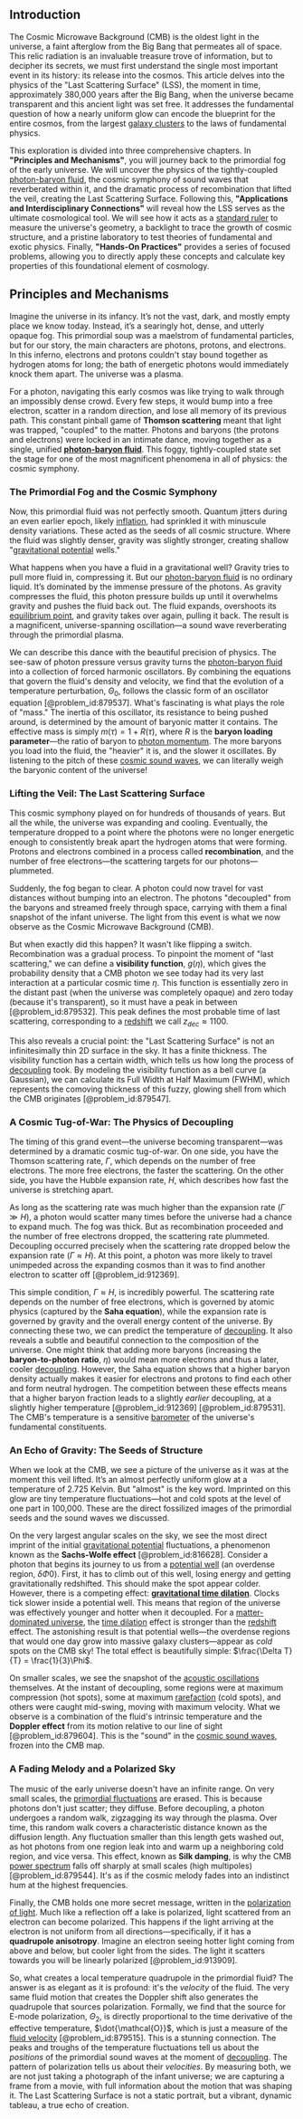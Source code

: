 ## Introduction
The Cosmic Microwave Background (CMB) is the oldest light in the universe, a faint afterglow from the Big Bang that permeates all of space. This relic radiation is an invaluable treasure trove of information, but to decipher its secrets, we must first understand the single most important event in its history: its release into the cosmos. This article delves into the physics of the "Last Scattering Surface" (LSS), the moment in time, approximately 380,000 years after the Big Bang, when the universe became transparent and this ancient light was set free. It addresses the fundamental question of how a nearly uniform glow can encode the blueprint for the entire cosmos, from the largest [galaxy clusters](@article_id:160425) to the laws of fundamental physics.

This exploration is divided into three comprehensive chapters. In **"Principles and Mechanisms"**, you will journey back to the primordial fog of the early universe. We will uncover the physics of the tightly-coupled [photon-baryon fluid](@article_id:157315), the cosmic symphony of sound waves that reverberated within it, and the dramatic process of recombination that lifted the veil, creating the Last Scattering Surface. Following this, **"Applications and Interdisciplinary Connections"** will reveal how the LSS serves as the ultimate cosmological tool. We will see how it acts as a [standard ruler](@article_id:157361) to measure the universe's geometry, a backlight to trace the growth of cosmic structure, and a pristine laboratory to test theories of fundamental and exotic physics. Finally, **"Hands-On Practices"** provides a series of focused problems, allowing you to directly apply these concepts and calculate key properties of this foundational element of cosmology.

## Principles and Mechanisms

Imagine the universe in its infancy. It’s not the vast, dark, and mostly empty place we know today. Instead, it’s a searingly hot, dense, and utterly opaque fog. This primordial soup was a maelstrom of fundamental particles, but for our story, the main characters are photons, protons, and electrons. In this inferno, electrons and protons couldn't stay bound together as hydrogen atoms for long; the bath of energetic photons would immediately knock them apart. The universe was a plasma.

For a photon, navigating this early cosmos was like trying to walk through an impossibly dense crowd. Every few steps, it would bump into a free electron, scatter in a random direction, and lose all memory of its previous path. This constant pinball game of **Thomson scattering** meant that light was trapped, "coupled" to the matter. Photons and baryons (the protons and electrons) were locked in an intimate dance, moving together as a single, unified **[photon-baryon fluid](@article_id:157315)**. This foggy, tightly-coupled state set the stage for one of the most magnificent phenomena in all of physics: the cosmic symphony.

### The Primordial Fog and the Cosmic Symphony

Now, this primordial fluid was not perfectly smooth. Quantum jitters during an even earlier epoch, likely [inflation](@article_id:160710), had sprinkled it with minuscule density variations. These acted as the seeds of all cosmic structure. Where the fluid was slightly denser, gravity was slightly stronger, creating shallow "[gravitational potential](@article_id:159884) wells."

What happens when you have a fluid in a gravitational well? Gravity tries to pull more fluid in, compressing it. But our [photon-baryon fluid](@article_id:157315) is no ordinary liquid. It’s dominated by the immense pressure of the photons. As gravity compresses the fluid, this photon pressure builds up until it overwhelms gravity and pushes the fluid back out. The fluid expands, overshoots its [equilibrium point](@article_id:272211), and gravity takes over again, pulling it back. The result is a magnificent, universe-spanning oscillation—a sound wave reverberating through the primordial plasma.

We can describe this dance with the beautiful precision of physics. The see-saw of photon pressure versus gravity turns the [photon-baryon fluid](@article_id:157315) into a collection of forced harmonic oscillators. By combining the equations that govern the fluid's density and velocity, we find that the evolution of a temperature perturbation, $\Theta_0$, follows the classic form of an oscillator equation [@problem_id:879537]. What's fascinating is what plays the role of "mass." The inertia of this oscillator, its resistance to being pushed around, is determined by the amount of baryonic matter it contains. The effective mass is simply $m(\tau) = 1+R(\tau)$, where $R$ is the **baryon loading parameter**—the ratio of baryon to [photon momentum](@article_id:169409). The more baryons you load into the fluid, the "heavier" it is, and the slower it oscillates. By listening to the pitch of these [cosmic sound waves](@article_id:159705), we can literally weigh the baryonic content of the universe!

### Lifting the Veil: The Last Scattering Surface

This cosmic symphony played on for hundreds of thousands of years. But all the while, the universe was expanding and cooling. Eventually, the temperature dropped to a point where the photons were no longer energetic enough to consistently break apart the hydrogen atoms that were forming. Protons and electrons combined in a process called **recombination**, and the number of free electrons—the scattering targets for our photons—plummeted.

Suddenly, the fog began to clear. A photon could now travel for vast distances without bumping into an electron. The photons "decoupled" from the baryons and streamed freely through space, carrying with them a final snapshot of the infant universe. The light from this event is what we now observe as the Cosmic Microwave Background (CMB).

But when exactly did this happen? It wasn't like flipping a switch. Recombination was a gradual process. To pinpoint the moment of "last scattering," we can define a **visibility function**, $g(\eta)$, which gives the probability density that a CMB photon we see today had its very last interaction at a particular cosmic time $\eta$. This function is essentially zero in the distant past (when the universe was completely opaque) and zero today (because it's transparent), so it must have a peak in between [@problem_id:879532]. This peak defines the most probable time of last scattering, corresponding to a [redshift](@article_id:159451) we call $z_{dec} \approx 1100$.

This also reveals a crucial point: the "Last Scattering Surface" is not an infinitesimally thin 2D surface in the sky. It has a finite thickness. The visibility function has a certain width, which tells us how long the process of [decoupling](@article_id:160396) took. By modeling the visibility function as a bell curve (a Gaussian), we can calculate its Full Width at Half Maximum (FWHM), which represents the comoving thickness of this fuzzy, glowing shell from which the CMB originates [@problem_id:879547].

### A Cosmic Tug-of-War: The Physics of Decoupling

The timing of this grand event—the universe becoming transparent—was determined by a dramatic cosmic tug-of-war. On one side, you have the Thomson scattering rate, $\Gamma$, which depends on the number of free electrons. The more free electrons, the faster the scattering. On the other side, you have the Hubble expansion rate, $H$, which describes how fast the universe is stretching apart.

As long as the scattering rate was much higher than the expansion rate ($\Gamma \gg H$), a photon would scatter many times before the universe had a chance to expand much. The fog was thick. But as recombination proceeded and the number of free electrons dropped, the scattering rate plummeted. Decoupling occurred precisely when the scattering rate dropped below the expansion rate ($\Gamma \approx H$). At this point, a photon was more likely to travel unimpeded across the expanding cosmos than it was to find another electron to scatter off [@problem_id:912369].

This simple condition, $\Gamma \approx H$, is incredibly powerful. The scattering rate depends on the number of free electrons, which is governed by atomic physics (captured by the **Saha equation**), while the expansion rate is governed by gravity and the overall energy content of the universe. By connecting these two, we can predict the temperature of [decoupling](@article_id:160396). It also reveals a subtle and beautiful connection to the composition of the universe. One might think that adding more baryons (increasing the **baryon-to-photon ratio**, $\eta$) would mean more electrons and thus a later, cooler [decoupling](@article_id:160396). However, the Saha equation shows that a higher baryon density actually makes it easier for electrons and protons to find each other and form neutral hydrogen. The competition between these effects means that a higher baryon fraction leads to a slightly *earlier* decoupling, at a slightly higher temperature [@problem_id:912369] [@problem_id:879531]. The CMB's temperature is a sensitive [barometer](@article_id:147298) of the universe's fundamental constituents.

### An Echo of Gravity: The Seeds of Structure

When we look at the CMB, we see a picture of the universe as it was at the moment this veil lifted. It’s an almost perfectly uniform glow at a temperature of 2.725 Kelvin. But "almost" is the key word. Imprinted on this glow are tiny temperature fluctuations—hot and cold spots at the level of one part in 100,000. These are the direct fossilized images of the primordial seeds and the sound waves we discussed.

On the very largest angular scales on the sky, we see the most direct imprint of the initial [gravitational potential](@article_id:159884) fluctuations, a phenomenon known as the **Sachs-Wolfe effect** [@problem_id:816628]. Consider a photon that begins its journey to us from a [potential well](@article_id:151646) (an overdense region, $\delta\Phi  0$). First, it has to climb out of this well, losing energy and getting gravitationally redshifted. This should make the spot appear colder. However, there is a competing effect: **[gravitational time dilation](@article_id:161649)**. Clocks tick slower inside a potential well. This means that region of the universe was effectively younger and hotter when it decoupled. For a [matter-dominated universe](@article_id:157760), the [time dilation](@article_id:157383) effect is stronger than the [redshift](@article_id:159451) effect. The astonishing result is that potential wells—the overdense regions that would one day grow into massive galaxy clusters—appear as *cold* spots on the CMB sky! The total effect is beautifully simple: $\frac{\Delta T}{T} = \frac{1}{3}\Phi$.

On smaller scales, we see the snapshot of the [acoustic oscillations](@article_id:160660) themselves. At the instant of decoupling, some regions were at maximum compression (hot spots), some at maximum [rarefaction](@article_id:201390) (cold spots), and others were caught mid-swing, moving with maximum velocity. What we observe is a combination of the fluid's intrinsic temperature and the **Doppler effect** from its motion relative to our line of sight [@problem_id:879604]. This is the "sound" in the [cosmic sound waves](@article_id:159705), frozen into the CMB map.

### A Fading Melody and a Polarized Sky

The music of the early universe doesn't have an infinite range. On very small scales, the [primordial fluctuations](@article_id:157972) are erased. This is because photons don't just scatter; they diffuse. Before decoupling, a photon undergoes a random walk, zigzagging its way through the plasma. Over time, this random walk covers a characteristic distance known as the diffusion length. Any fluctuation smaller than this length gets washed out, as hot photons from one region leak into and warm up a neighboring cold region, and vice versa. This effect, known as **Silk damping**, is why the CMB [power spectrum](@article_id:159502) falls off sharply at small scales (high multipoles) [@problem_id:879544]. It's as if the cosmic melody fades into an indistinct hum at the highest frequencies.

Finally, the CMB holds one more secret message, written in the [polarization of light](@article_id:261586). Much like a reflection off a lake is polarized, light scattered from an electron can become polarized. This happens if the light arriving at the electron is not uniform from all directions—specifically, if it has a **quadrupole anisotropy**. Imagine an electron seeing hotter light coming from above and below, but cooler light from the sides. The light it scatters towards you will be linearly polarized [@problem_id:913909].

So, what creates a local temperature quadrupole in the primordial fluid? The answer is as elegant as it is profound: it's the *velocity* of the fluid. The very same fluid motion that creates the Doppler shift also generates the quadrupole that sources polarization. Formally, we find that the source for E-mode polarization, $\Theta_2$, is directly proportional to the time derivative of the effective temperature, $\dot{\mathcal{O}}$, which is just a measure of the [fluid velocity](@article_id:266826) [@problem_id:879515]. This is a stunning connection. The peaks and troughs of the temperature fluctuations tell us about the *positions* of the primordial sound waves at the moment of [decoupling](@article_id:160396). The pattern of polarization tells us about their *velocities*. By measuring both, we are not just taking a photograph of the infant universe; we are capturing a frame from a movie, with full information about the motion that was shaping it. The Last Scattering Surface is not a static portrait, but a vibrant, dynamic tableau, a true echo of creation.